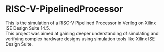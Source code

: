 # RISC-V-PipelinedProcessor
This is the simulation of a RISC-V Pipelined Processor in Verilog on Xilinx ISE Design Suite 14.5.  
This project was aimed at gaining deeper understanding of simulating and verifying complex hardware designs using simulation tools like Xilinx ISE Design Suite.

